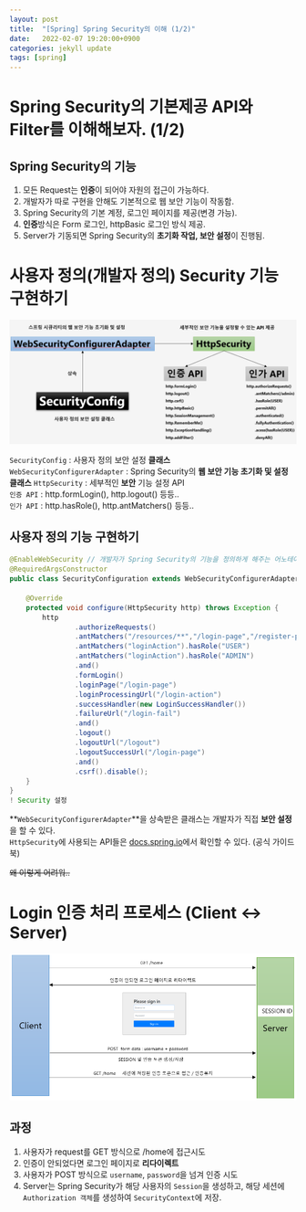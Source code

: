 ```yaml
---
layout: post
title:  "[Spring] Spring Security의 이해 (1/2)"
date:   2022-02-07 19:20:00+0900
categories: jekyll update
tags: [spring]
---
```

# Spring Security의 기본제공 API와 Filter를 이해해보자. (1/2)
## Spring Security의 기능
1. 모든 Request는 **인증**이 되어야 자원의 접근이 가능하다.  
2. 개발자가 따로 구현을 안해도 기본적으로 웹 보안 기능이 작동함.  
3. Spring Security의 기본 계정, 로그인 페이지를 제공(변경 가능).  
4. **인증**방식은 Form 로그인, httpBasic 로그인 방식 제공.  
5. Server가 기동되면 Spring Security의 **초기화 작업, 보안 설정**이 진행됨.  

# 사용자 정의(개발자 정의) Security 기능 구현하기
<p align="center"><img src="/assets/img/blog/정보/spring security info 1.png"></p>

`SecurityConfig` : 사용자 정의 보안 설정 **클래스**  
`WebSecurityConfigurerAdapter` : Spring Security의 **웹 보안 기능 초기화 및 설정 클래스**
`HttpSecurity` : 세부적인 **보안** 기능 설정 API  
`인증 API` : http.formLogin(), http.logout() 등등..  
`인가 API` : http.hasRole(), http.antMatchers() 등등..  

## 사용자 정의 기능 구현하기
```java
@EnableWebSecurity // 개발자가 Spring Security의 기능을 정의하게 해주는 어노테이션
@RequiredArgsConstructor
public class SecurityConfiguration extends WebSecurityConfigurerAdapter {

    @Override
    protected void configure(HttpSecurity http) throws Exception {
        http
                .authorizeRequests()
                .antMatchers("/resources/**","/login-page","/register-page","/login-fail").permitAll()
                .antMatchers("loginAction").hasRole("USER")
                .antMatchers("loginAction").hasRole("ADMIN")
                .and()
                .formLogin()
                .loginPage("/login-page")
                .loginProcessingUrl("/login-action")
                .successHandler(new LoginSuccessHandler())
                .failureUrl("/login-fail")
                .and()
                .logout()
                .logoutUrl("/logout")
                .logoutSuccessUrl("/login-page")
                .and()
                .csrf().disable();
    }
}
! Security 설정
```
**`WebSecurityConfigurerAdapter`**을 상속받은 클래스는 개발자가 직접 **보안 설정**을 할 수 있다.  
`HttpSecurity`에 사용되는 API들은 [docs.spring.io](https://docs.spring.io/spring-security/site/docs/current/api/org/springframework/security/config/annotation/web/builders/HttpSecurity.html)에서 확인할 수 있다. (공식 가이드북)  

<del>왜 이렇게 어려워..</del>
  
# Login 인증 처리 프로세스 (Client <-> Server)
<p align="center"><img src="/assets/img/blog/정보/spring security info 2.png"></p>

## 과정
1. 사용자가 request를 GET 방식으로 /home에 접근시도  
2. 인증이 안되었다면 로그인 페이지로 **리다이렉트**  
3. 사용자가 POST 방식으로 `username`, `password`을 넘겨 인증 시도  
4. Server는 Spring Security가 해당 사용자의 `Session`을 생성하고, 해당 세션에 `Authorization 객체`를 생성하여 `SecurityContext`에 저장.